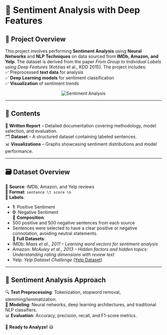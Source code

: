# 🧠 Sentiment Analysis with Deep Features

## 📌 Project Overview  
This project involves performing **Sentiment Analysis** using **Neural Networks** and **NLP Techniques** on data sourced from **IMDb, Amazon, and Yelp**. The dataset is derived from the paper *From Group to Individual Labels using Deep Features* (Kotzias et al., KDD 2015). The project includes:  
✅ Preprocessed **text data** for analysis  
✅ **Deep Learning models** for sentiment classification  
✅ **Visualization** of sentiment trends  

<div align="center">
  <img src="https://media3.giphy.com/media/v1.Y2lkPTc5MGI3NjExYmZ1Mm42cm5mODJjYnpwdnFieDFlZGlzNHhiM2tja3JtanBwaWlzcyZlcD12MV9pbnRlcm5hbF9naWZfYnlfaWQmY3Q9Zw/KX5nwoDX97AtPvKBF6/giphy.gif" alt="Sentiment Analysis" />
</div>

---

## 📂 Contents  
📄 **Written Report** – Detailed documentation covering methodology, model selection, and evaluation.  
🗂️ **Dataset** – A structured dataset containing labeled sentences.  
📊 **Visualizations** – Graphs showcasing sentiment distributions and model performance.  

---

## 🗃️ Dataset Overview  
📌 **Source**: IMDb, Amazon, and Yelp reviews  
📌 **Format**: `sentence \t score \n`  
📌 **Labels**:  
- **1**: Positive Sentiment  
- **0**: Negative Sentiment  
📌 **Composition**:  
- 500 positive and 500 negative sentences from each source  
- Sentences were selected to have a clear positive or negative connotation, avoiding neutral statements.  
📌 **Full Datasets**:  
- IMDb: *Maas et al., 2011 – Learning word vectors for sentiment analysis*  
- Amazon: *McAuley et al., 2013 – Hidden factors and hidden topics: Understanding rating dimensions with review text*  
- Yelp: *Yelp Dataset Challenge* ([Yelp Dataset](http://www.yelp.com/dataset_challenge))  

---

## 🎯 Sentiment Analysis Approach  
🔍 **Text Preprocessing**: Tokenization, stopword removal, stemming/lemmatization.  
🧠 **Modeling**: Neural networks, deep learning architectures, and traditional NLP classifiers.  
📊 **Evaluation**: Accuracy, precision, recall, and F1-score metrics.  

🚀 **Ready to Analyze!** 😃
